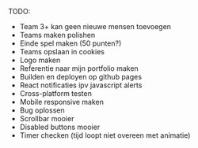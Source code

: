 TODO:

- Team 3+ kan geen nieuwe mensen toevoegen
- Teams maken polishen
- Einde spel maken (50 punten?)
- Teams opslaan in cookies
- Logo maken
- Referentie naar mijn portfolio maken
- Builden en deployen op github pages
- React notificaties ipv javascript alerts
- Cross-platform testen
- Mobile responsive maken
- Bug oplossen
- Scrollbar mooier
- Disabled buttons mooier
- Timer checken (tijd loopt niet overeen met animatie)